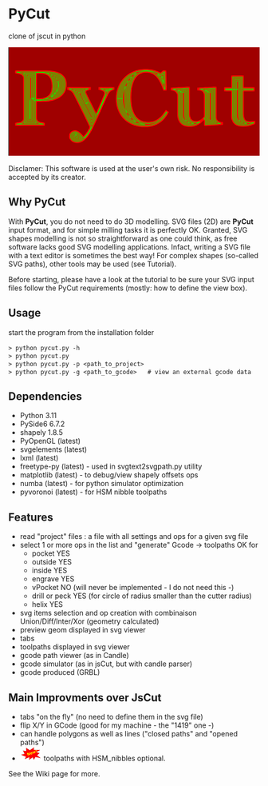 # PyCut

clone of jscut in python

![pycut](RESOURCES/pycut_img.png)

Disclamer: This software is used at the user's own risk. No responsibility is accepted by its creator.

## Why PyCut

With <strong>PyCut</strong>, you do not need to do 3D modelling. SVG files (2D) are <strong>PyCut</strong> input format, and for simple milling tasks it is perfectly OK. Granted, SVG shapes modelling is not so straightforward as one could think, as free software lacks good SVG modelling applications. Infact, writing a SVG file with a text editor is sometimes the best way! For complex shapes (so-called SVG paths), other tools may be used (see Tutorial).

Before starting, please have a look at the tutorial to be sure your SVG input files follow the PyCut requirements (mostly: how to define the view box).

## Usage

start the program from the installation folder

```
> python pycut.py -h
> python pycut.py
> python pycut.py -p <path_to_project>
> python pycut.py -g <path_to_gcode>   # view an external gcode data
```

## Dependencies

- Python 3.11
- PySide6 6.7.2
- shapely 1.8.5 
- PyOpenGL (latest)
- svgelements (latest)
- lxml (latest)
- freetype-py (latest) - used in svgtext2svgpath.py utility
- matplotlib (latest) - to debug/view shapely offsets ops
- numba (latest) - for python simulator optimization
- pyvoronoi (latest) - for HSM nibble toolpaths

## Features

- read "project" files : a file with all settings and ops for a given svg file
- select 1 or more ops in the list and "generate" Gcode -> toolpaths OK for
  - pocket YES
  - outside YES
  - inside YES
  - engrave YES
  - vPocket NO (will never be implemented - I do not need this -)
  - drill or peck YES (for circle of radius smaller than the cutter radius)
  - helix YES
- svg items selection and op creation with combinaison Union/Diff/Inter/Xor (geometry calculated)
- preview geom displayed in svg viewer
- tabs
- toolpaths displayed in svg viewer
- gcode path viewer (as in Candle)
- gcode simulator (as in jsCut, but with candle parser)
- gcode produced (GRBL)

## Main Improvments over JsCut

- tabs "on the fly" (no need to define them in the svg file)
- flip X/Y in GCode (good for my machine - the "1419" one -)
- can handle polygons as well as lines ("closed paths" and "opened paths")
- ![new](RESOURCES/new_img.png) toolpaths with HSM_nibbles optional.

See the Wiki page for more.
